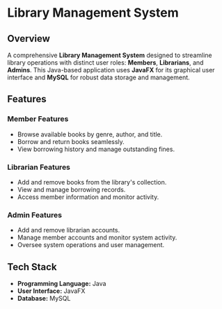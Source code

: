 # Library Management System

## Overview
A comprehensive **Library Management System** designed to streamline library operations with distinct user roles: **Members**, **Librarians**, and **Admins**. This Java-based application uses **JavaFX** for its graphical user interface and **MySQL** for robust data storage and management.

## Features

### Member Features
- Browse available books by genre, author, and title.  
- Borrow and return books seamlessly.  
- View borrowing history and manage outstanding fines.  

### Librarian Features
- Add and remove books from the library's collection.  
- View and manage borrowing records.  
- Access member information and monitor activity.  

### Admin Features
- Add and remove librarian accounts.  
- Manage member accounts and monitor system activity.  
- Oversee system operations and user management.  

## Tech Stack
- **Programming Language:** Java  
- **User Interface:** JavaFX  
- **Database:** MySQL  
